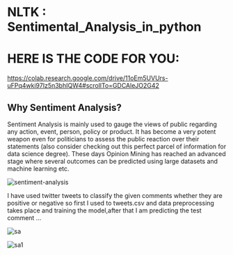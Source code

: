 # NLTK : Sentimental_Analysis_in_python
 # HERE IS THE CODE FOR YOU:
https://colab.research.google.com/drive/11oEm5UVUrs-uFPq4wki97Iz5n3bhIQW4#scrollTo=GDCAleJO2G42
 

## Why Sentiment Analysis?

Sentiment Analysis is mainly used to gauge the views of public regarding any action, event, person, policy or product. It has become a very potent weapon even for politicians to assess the public reaction over their statements (also consider checking out this perfect parcel of information for data science degree). These days Opinion Mining has reached an advanced stage where several outcomes can be predicted using large datasets and machine learning etc.

![sentiment-analysis](https://user-images.githubusercontent.com/60866104/100543703-ad01b780-3277-11eb-913b-7c409db32fa7.jpg)

I have used twitter tweets to classify the given comments whether they are positive or negative 
so first I used to tweets.csv and data preprocessing takes place and training the model,after that I am 
predicting the test comment ...

![sa](https://user-images.githubusercontent.com/60866104/100543975-ceaf6e80-3278-11eb-8307-e88272232732.JPG)

![sa1](https://user-images.githubusercontent.com/60866104/100543978-d4a54f80-3278-11eb-8740-611568a99c0c.PNG)










